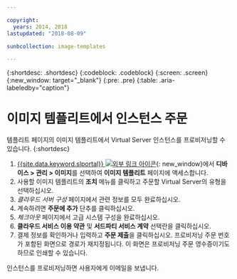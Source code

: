 ```yaml
---

copyright:
  years: 2014, 2018
lastupdated: "2018-08-09"

sunbcollection: image-templates

---
```


{:shortdesc: .shortdesc}
{:codeblock: .codeblock}
{:screen: .screen}
{:new_window: target="_blank"}
{:pre: .pre}
{:table: .aria-labeledby="caption"}


# 이미지 템플리트에서 인스턴스 주문

템플리트 페이지의 이미지 템플리트에서 Virtual Server 인스턴스를 프로비저닝할 수 있습니다.
{:shortdesc}

1. [{{site.data.keyword.slportal}} ![외부 링크 아이콘](../../icons/launch-glyph.svg "외부 링크 아이콘")](https://control.softlayer.com/){: new_window}에서 **디바이스 > 관리 > 이미지**를 선택하여 **이미지 템플리트** 페이지에 액세스합니다.
2. 사용할 이미지 템플리트의 **조치** 메뉴를 클릭하고 주문할 Virtual Server의 유형을 선택하십시오.
3. _클라우드 서버 구성_ 페이지에서 관련 정보를 모두 완료하십시오.
4. 계속하려면 **주문에 추가** 단추를 클릭하십시오.
5. _체크아웃_ 페이지에서 고급 시스템 구성을 완료하십시오.
6. **클라우드 서비스 이용 약관** 및 **서드파티 서비스 계약** 선택란을 클릭하십시오.
7. 결제 정보를 확인하거나 입력하고 **주문 제출**을 클릭하십시오. 프로비저닝 주문 번호가 포함된 화면으로 경로가 재지정됩니다. 이 화면은 프로비저닝 주문 영수증이기도 하므로 인쇄할 수 있습니다.

인스턴스를 프로비저닝하면 사용자에게 이메일을 보냅니다.
